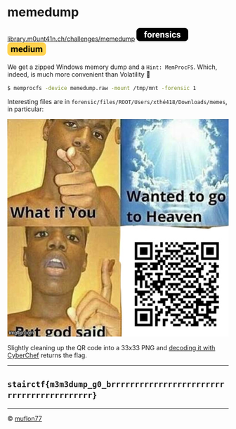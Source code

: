 # memedump

[library.m0unt41n.ch/challenges/memedump](https://library.m0unt41n.ch/challenges/memedump) ![](../../resources/forensics.svg) ![](../../resources/medium.svg) 

We get a zipped Windows memory dump and a `Hint: MemProcFS`.
Which, indeed, is much more convenient than Volatility &#128578;

```bash
$ memprocfs -device memedump.raw -mount /tmp/mnt -forensic 1
```

Interesting files are in `forensic/files/ROOT/Users/xthé418/Downloads/memes`,
in particular:

![](what-no-pwease.jpg "")

Slightly cleaning up the QR code into a 33x33 PNG and 
[decoding it with CyberChef](https://gchq.github.io/CyberChef/#recipe=Parse_QR_Code(false)&input=iVBORw0KGgoAAAANSUhEUgAAACEAAAAhCAMAAABgOjJdAAABfmlDQ1BJQ0MgcHJvZmlsZQAAKJF9kTlIA1EURc9MDIoLFkkhYjFFtDKFC2KpUQhChBAVkmjhLGaBzCTMJNikFGwDFi6NUQsba20tbAVBcAGxF6wUbURGfhJIEONr/uH%2Bdx//3Q9yNaebTscMmFbRjoVDSjyRVDpfkPDRg5cxVXcKs9FohLb1eYckztugmNW%2B78/qMzYcHSQFmNELdhGkdWBqs1gQvAf49YxqgHQGjNrxRBKkB6FrdX4VnK6xLGb67eXYHMh%2BQEm3sNbCesY2QZ4EAoZpGSDH62wILgs2cyW98U6xYe%2BGtbIkdGCIMAssEkVBo0SWHEWCZLFQcIgRJtTGP1jzRymhkSOLjsI8eUzUmh/xB7%2BzdVIT4/VJvSHwPrvu%2BzB07sB3xXW/jlz3%2Bxg8T3BpNf35Kkx/gKfS1AKH0L8F51dNTduFi20YeCyotlqTPICcSsHbKfQlwHcD3av13Br3nNzDchki17B/ACNp6F9rs3dXa27/9jTy%2BwF0Y3Kn91IVbQAAAAZQTFRFAAAA////pdmf3QAAAAlwSFlzAAAPYQAAD2EBqD%2BnaQAAAAd0SU1FB%2BkBEwsKLqg/O48AAADaSURBVDjLbVMJDsMwCLP//%2BmpDfhIt2hqC4T4IMD5kcQsTgBwjso9y5H3CZz/RE/s1MHZ/Dr9OadWxWlQOJSdjJvdOKb1n5VUFnQhdXwx7jYG84lR7C6k9E7zMVIsuYKSOCBBW5nEoXOwErZikK6L6qOYuBT%2BSw/j0GvrMQeJ7qUHpl0699HDfT0zqcfwmTY3M%2BmxO8Gg4Un2loU1526xR0sOUQQIBEjrs5YiMBHp6%2BofVqHnlHKsLo18upPbLC2NobSVrjAeYQSqwm1sFNA3rPWoiYubizLrWT%2BO1QIZ%2B6hZUgAAAABJRU5ErkJggg)
returns the flag.

---

## `stairctf{m3m3dump_g0_brrrrrrrrrrrrrrrrrrrrrrrrrrrrrrrrrrrrrrrrrr}`



<hr>

&copy; [muflon77](https://library.m0unt41n.ch/players/805ae1c8-9fe4-5816-b4a4-5057fa6eedb1)
